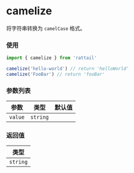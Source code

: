 # camelize

将字符串转换为 `camelCase` 格式。

### 使用

```ts
import { camelize } from 'rattail'

camelize('hello-world') // return 'helloWorld'
camelize('FooBar') // return 'fooBar'
```

### 参数列表

| 参数    |   类型   | 默认值 |
| ------- | :------: | -----: |
| `value` | `string` |        |

### 返回值

|   类型   |
| :------: |
| `string` |
